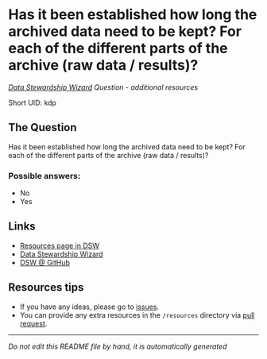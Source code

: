 # Has it been established how long the archived data need to be kept? For each of the different parts of the archive (raw data / results)?

*[Data Stewardship Wizard] Question - additional resources*

Short UID: kdp

## The Question

Has it been established how long the archived data need to be kept? For each of the different parts of the archive (raw data / results)?

### Possible answers:

  * No 
  * Yes 

## Links

  * [Resources page in DSW]
  * [Data Stewardship Wizard]
  * [DSW @ GitHub]


## Resources tips

  * If you have any ideas, please go to [issues].
  * You can provide any extra resources in the `/resources` directory via [pull request].

----

*Do not edit this README file by hand, it is automatically generated*

[Data Stewardship Wizard]: https://dmp.fairdata.solutions
[Resources page in DSW]: https://dmp.fairdata.solutions/resources/kdp
[DSW @ GitHub]: https://github.com/DataStewardshipWizard
[issues]: https://help.github.com/articles/about-issues/
[pull request]: https://help.github.com/articles/about-pull-requests/